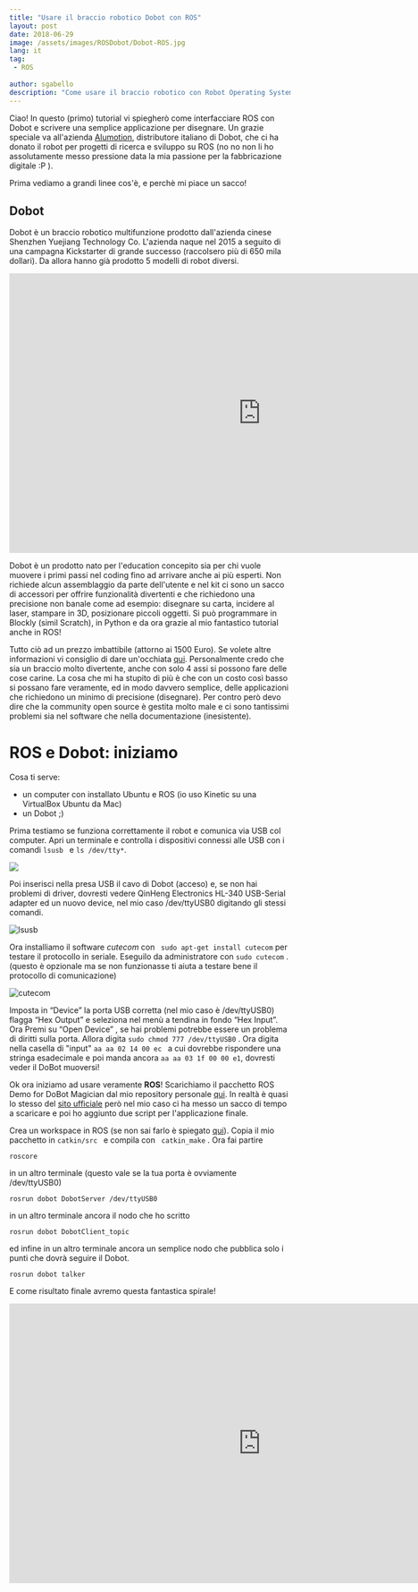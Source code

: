 ```yaml
---
title: "Usare il braccio robotico Dobot con ROS"
layout: post
date: 2018-06-29
image: /assets/images/ROSDobot/Dobot-ROS.jpg
lang: it
tag:
 - ROS
 
author: sgabello
description: "Come usare il braccio robotico con Robot Operating System"
---
```

Ciao! In questo (primo) tutorial vi spiegherò come interfacciare ROS con Dobot e scrivere una semplice applicazione per disegnare. Un grazie speciale va all'azienda [Alumotion](http://www.alumotion.eu/), distributore italiano di Dobot, che ci ha donato il robot per progetti di ricerca e sviluppo su ROS (no no non li ho assolutamente messo pressione data la mia passione per la fabbricazione digitale :P ).

Prima vediamo a grandi linee cos'è, e perchè mi piace un sacco!

## Dobot ##

Dobot è un braccio robotico multifunzione prodotto dall'azienda cinese Shenzhen Yuejiang Technology Co. L'azienda naque nel 2015 a seguito di una campagna Kickstarter di grande successo (raccolsero più di 650 mila dollari). Da allora hanno già prodotto 5 modelli di robot diversi.


<iframe width="900" height="500" src="https://www.youtube.com/embed/ggT4hz5tM_0" frameborder="0" allow="autoplay; encrypted-media" allowfullscreen></iframe>

Dobot è un prodotto nato per l'education concepito sia per chi vuole muovere i primi passi nel coding fino ad arrivare anche ai più esperti. Non richiede alcun assemblaggio da parte dell'utente e nel kit ci sono un sacco di accessori per offrire funzionalità divertenti e che richiedono una precisione non banale come ad esempio: disegnare su carta, incidere al laser, stampare in 3D, posizionare piccoli oggetti. Si può programmare in Blockly (simil Scratch), in Python e da ora grazie al mio fantastico tutorial anche in ROS!  

Tutto ciò ad un prezzo imbattibile (attorno ai 1500 Euro). Se volete altre informazioni vi consiglio di dare un'occhiata [qui](http://www.dobot.it/prodotti/dobot-magician/). Personalmente credo che sia un braccio molto divertente, anche con solo 4 assi si possono fare delle cose carine. La cosa che mi ha stupito di più è che con un costo così basso si possano fare veramente, ed in modo davvero semplice, delle applicazioni che richiedono un minimo di precisione (disegnare). Per contro però devo dire che la community open source è gestita molto male e ci sono tantissimi problemi sia nel software che nella documentazione (inesistente).  

# ROS e Dobot: iniziamo

Cosa ti serve:

* un computer con installato Ubuntu e ROS (io uso Kinetic su una VirtualBox Ubuntu da Mac)
* un Dobot ;)

Prima testiamo se funziona correttamente il robot e comunica via USB col computer.
Apri un terminale e controlla i dispositivi connessi alle  USB con i comandi ```lsusb ``` e  ```ls /dev/tty*```.

![](/assets/images/ROSDobot/terminal1.png)

Poi inserisci nella presa USB il cavo di Dobot (acceso) e, se non hai problemi di driver, dovresti vedere QinHeng Electronics HL-340 USB-Serial adapter ed un nuovo device, nel mio caso /dev/ttyUSB0 digitando gli stessi comandi.

![lsusb](/assets/images/ROSDobot/terminal2.png)

Ora installiamo il software *cutecom* con  ``` sudo apt-get install cutecom``` per testare il protocollo in seriale. Eseguilo da administratore con ``` sudo cutecom ``` . (questo è opzionale ma se non funzionasse ti aiuta a testare bene il protocollo di comunicazione)


![cutecom](/assets/images/ROSDobot/cutecom.png)

Imposta in “Device” la porta USB corretta (nel mio caso è /dev/ttyUSB0) flagga “Hex Output” e seleziona nel menù a tendina in fondo “Hex Input”. Ora Premi su “Open Device” , se hai problemi potrebbe essere un problema di diritti sulla porta. Allora digita ```sudo chmod 777 /dev/ttyUSB0``` .
Ora digita nella casella di "input" ```aa aa 02 14 00 ec ```  a cui dovrebbe rispondere una stringa esadecimale e poi manda ancora ```aa aa 03 1f 00 00 e1```, dovresti veder il DoBot muoversi!

Ok ora iniziamo ad usare veramente **ROS**!
Scarichiamo il pacchetto ROS Demo for DoBot Magician dal mio repository personale [qui](https://github.com/sgabello1/ros-dobot/tree/master). In realtà è quasi lo stesso del [sito ufficiale](https://www.dobot.cc/downloadcenter/dobot-magician.html?sub_cat=72#sub-download) però nel mio caso ci ha messo un sacco di tempo a scaricare e poi ho aggiunto due script per l'applicazione finale.

Crea un workspace in ROS (se non sai farlo è spiegato [qui](http://wiki.ros.org/catkin/Tutorials/create_a_workspace)). Copia il mio pacchetto in ```catkin/src ``` e compila con ``` catkin_make``` .
Ora fai partire

``` roscore ```

 in un altro terminale (questo vale se la tua porta è ovviamente /dev/ttyUSB0)

 ``` rosrun dobot DobotServer /dev/ttyUSB0 ```  

 in un altro terminale ancora il nodo che ho scritto

 ``` rosrun dobot DobotClient_topic  ```  

 ed infine in un altro terminale ancora un semplice nodo che pubblica solo i punti che dovrà seguire il Dobot.

 ``` rosrun dobot talker ```  

E come risultato finale avremo questa fantastica spirale!

<iframe width="900" height="500" src="https://www.youtube.com/embed/eXZgVXh3Phg" frameborder="0" allow="autoplay; encrypted-media" allowfullscreen></iframe>
